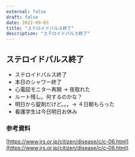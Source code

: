 ```yaml
---
external: false
draft: false
date: 2022-09-03
title: "ステロイドパルス終了"
description: "ステロイドパルス終了"
---
```


## ステロイドパルス終了

- ステロイドパルス終了
- 本日のシャワー終了
- 心電図モニター再開 → 夜取れた
- ルート残し。何するのかな？
- 明日から錠剤だけど。。。→ ４日朝もらった
- 看護学生は今日明日お休み

### 参考資料

[https://www.jrs.or.jp/citizen/disease/c/c-06.html](https://www.jrs.or.jp/citizen/disease/c/c-06.html)
